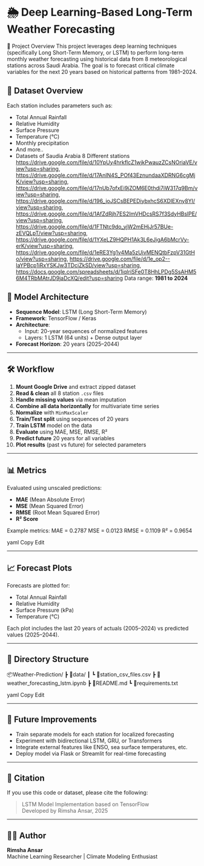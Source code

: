 # 🌦️ Deep Learning-Based Long-Term Weather Forecasting 


📌 Project Overview
This project leverages deep learning techniques (specifically Long Short-Term Memory, or LSTM) to perform long-term monthly weather forecasting using historical data from 8 meteorological stations across Saudi Arabia. The goal is to forecast critical climate variables for the next 20 years based on historical patterns from 1981–2024.

## 📂 Dataset Overview
Each station includes parameters such as:
- Total Annual Rainfall
- Relative Humidity
- Surface Pressure
- Temperature (°C)
- Monthly precipitation
- And more..
- Datasets of Saudia Arabia 8 Different stations 
https://drive.google.com/file/d/10YpUy4hrkflcZ1wjkPwauzZCsNOriaVE/view?usp=sharing, https://drive.google.com/file/d/17AnIN4S_POf43EznundaaXDRNG6cgMjK/view?usp=sharing, https://drive.google.com/file/d/17nUb7ofxEi9jZOM6E0thdi7iW317q9Bm/view?usp=sharing, https://drive.google.com/file/d/196_joJSCsBEPEDiybxhcS6XDlEXny8YI/view?usp=sharing, https://drive.google.com/file/d/1AfZdRjh7ES2ImVHDcsRS7f3SdyHBslPE/view?usp=sharing, https://drive.google.com/file/d/1FTNtc9do_yjW2mEHjJr57BUe-zEVQLpT/view?usp=sharing, https://drive.google.com/file/d/1YXeLZ9HQPH1Ak3L6eJigA6bMcrVy-erK/view?usp=sharing, https://drive.google.com/file/d/1eRE3Yg1v4Ma5zUivMENQtbFzpV31GtHo/view?usp=sharing, https://drive.google.com/file/d/1e_op2--laYPBcp1iRxYSKJw3TDciZkSD/view?usp=sharing, https://docs.google.com/spreadsheets/d/1iqlriSFe0T8HhLPDg5SsAHM56M4TRbMAtrJD9jaDcXQ/edit?usp=sharing
Data range: **1981 to 2024**
## 🧠 Model Architecture

- **Sequence Model**: LSTM (Long Short-Term Memory)
- **Framework**: TensorFlow / Keras
- **Architecture**:
  - Input: 20-year sequences of normalized features
  - Layers: 1 LSTM (64 units) + Dense output layer
- **Forecast Horizon**: 20 years (2025–2044)

---

## 🛠️ Workflow

1. **Mount Google Drive** and extract zipped dataset
2. **Read & clean** all 8 station `.csv` files
3. **Handle missing values** via mean imputation
4. **Combine all data horizontally** for multivariate time series
5. **Normalize** with `MinMaxScaler`
6. **Train/Test split** using sequences of 20 years
7. **Train LSTM** model on the data
8. **Evaluate** using MAE, MSE, RMSE, R²
9. **Predict future** 20 years for all variables
10. **Plot results** (past vs future) for selected parameters

---

## 📊 Metrics

Evaluated using unscaled predictions:
- **MAE** (Mean Absolute Error)
- **MSE** (Mean Squared Error)
- **RMSE** (Root Mean Squared Error)
- **R² Score**

Example metrics:
MAE = 0.2787
MSE = 0.0123
RMSE = 0.1109
R² = 0.9654

yaml
Copy
Edit

---

## 📈 Forecast Plots

Forecasts are plotted for:
- Total Annual Rainfall
- Relative Humidity
- Surface Pressure (kPa)
- Temperature (°C)

Each plot includes the last 20 years of actuals (2005–2024) vs predicted values (2025–2044).

---

## 📁 Directory Structure

📦Weather-Prediction/
┣ 📂data/
┃ ┗ 📄station_csv_files.csv
┣ 📄weather_forecasting_lstm.ipynb
┣ 📄README.md
┗ 📄requirements.txt

yaml
Copy
Edit

---

## 🔮 Future Improvements

- Train separate models for each station for localized forecasting
- Experiment with bidirectional LSTM, GRU, or Transformers
- Integrate external features like ENSO, sea surface temperatures, etc.
- Deploy model via Flask or Streamlit for real-time forecasting

---

## 📜 Citation

If you use this code or dataset, please cite the following:
 
> LSTM Model Implementation based on TensorFlow  
> Developed by Rimsha Ansar, 2025

---

## 🧑‍💻 Author

**Rimsha Ansar**  
Machine Learning Researcher | Climate Modeling Enthusiast
